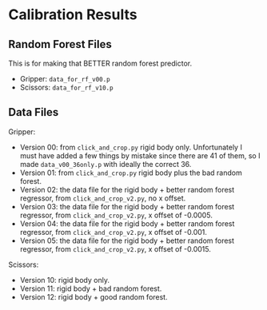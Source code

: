 # Calibration Results

## Random Forest Files

This is for making that BETTER random forest predictor.

- Gripper: `data_for_rf_v00.p`
- Scissors: `data_for_rf_v10.p`

## Data Files

Gripper:

- Version 00: from `click_and_crop.py` rigid body only. Unfortunately I must have added a few things by mistake since there are 41 of them, so I made `data_v00_36only.p` with ideally the correct 36.
- Version 01: from `click_and_crop.py` rigid body plus the bad random forest.
- Version 02: the data file for the rigid body + better random forest regressor, from `click_and_crop_v2.py`, no x offset.
- Version 03: the data file for the rigid body + better random forest regressor, from `click_and_crop_v2.py`, x offset of -0.0005.
- Version 04: the data file for the rigid body + better random forest regressor, from `click_and_crop_v2.py`, x offset of -0.001.
- Version 05: the data file for the rigid body + better random forest regressor, from `click_and_crop_v2.py`, x offset of -0.0015.

Scissors:

- Version 10: rigid body only.
- Version 11: rigid body + bad random forest.
- Version 12: rigid body + good random forest.
